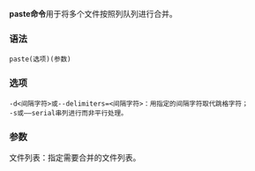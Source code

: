 **paste命令**用于将多个文件按照列队列进行合并。

### 语法  

```
paste(选项)(参数)
```

### 选项  

```
-d<间隔字符>或--delimiters=<间隔字符>：用指定的间隔字符取代跳格字符；
-s或——serial串列进行而非平行处理。
```

### 参数  

文件列表：指定需要合并的文件列表。